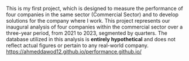 This is my first project, which is designed to measure the performance of four companies in the same sector (Commercial Sector) and to develop solutions for the company where I work. 
This project represents our inaugural analysis of four companies within the commercial sector over a three-year period, from 2021 to 2023, segmented by quarters. The database utilized in this analysis is **entirely hypothetical** and does not reflect actual figures or pertain to any real-world company.
https://ahmeddawod12.github.io/performance.github.io/

